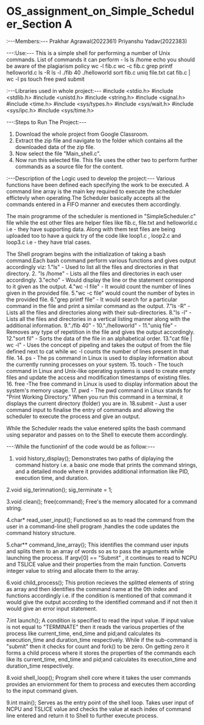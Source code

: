 # OS_assignment_on_Simple_Scheduler_Section A

:---Members:---
Prakhar Agrawal(2022361)
Priyanshu Yadav(2022383)


---:Use:---
This is a simple shell for performing a number of Unix commands. List of commands it can perform - 
  ls
  ls /home
  echo you should be aware of the plagiarism policy
  wc -l fib.c
  wc -c fib.c
  grep printf helloworld.c
  ls -R
  ls -l
  ./fib 40
  ./helloworld
  sort fib.c
  uniq file.txt
  cat fib.c | wc -l
  ps
  touch
  free
  pwd
  submit


  
:---Libraries used in whole project:---
#include <stdio.h>
#include <stdlib.h>
#include <unistd.h>
#include <string.h>
#include <signal.h>
#include <time.h>
#include <sys/types.h>
#include <sys/wait.h>
#include <sys/ipc.h>
#include <sys/time.h>

---:Steps to Run The Project:---
1. Download the whole project from Google Classroom.
3. Extract the zip file and navigate to the folder which contains all the downloaded data of the zip file.
4. Now select the file "Main_shell.c".
5. Now run this selected file. This file uses the other two to perform further commands as a source file for the content.

:---Description of the Logic used to develop the project:---
Various functions have been defined each specifying the work to be executed. A command line array is the main key required to execute the scheduler effictevly when operating.The Scheduler basically accepts all the commands entered in a FIFO manner and executes them accordingly.

The main programme of the scheduler is mentioned in "SimpleScheduler.c" file while the est other files are helper files like fib.c, file.txt and helloworld.c i.e - they have supporting data.
	Along with them test files are being uploaded too to have a quick try of the code like loop1.c , loop2.c and loop3.c i.e - they have trial cases.

The Shell program begins with the initialization of taking a bash command.Each bash command perform various functions and gives output accordingly viz:
1."ls" - Used to list all the files and directories in that directory.
2. "ls /home" - Lists all the files and directories in each user accordingly.
3."echo" - Would display the line or the statement correspond to it given as the output.
4."wc -l file" - It would count the number of lines given in the provided file.
5."wc -c file" would count the number of bytes in the provided file.
6."grep printf file" - It would search for a particular command in the file and print a similar command as the output.
7."ls -R" - Lists all the files and directories along with their sub-directories.
8."ls -l" - Lists all the files and directories in a vertical listing manner along with the additional information.
9."./fib 40" -
10."./helloworld" -
11."uniq file" - Removes any type of repetition in the file and gives the output accordingly.
12."sort fil" - Sorts the data of the file in an alphabetical order.
13."cat file | wc -l" - Uses the concept of pipeling and takes the output of from the file defined next to cat while wc -l counts the number of lines present in that file.
14. ps - The ps command in Linux is used to display information about the currently running processes on your system.
15. touch - The touch command in Linux and Unix-like operating systems is used to create empty files and update the access and modification timestamps of existing files.
16. free -The free command in Linux is used to display information about the system's memory usage.
17. pwd - The pwd command in Linux stands for "Print Working Directory." When you run this command in a terminal, it displays the current directory (folder) you are in.
18.submit - Just a user command input to finalise the entry of commands and allowing the scheduler to execute the process and give an output.

While the Scheduler reads the value enetered splits the bash command using separator and passes on to the Shell to execute them accordingly.

---:While the functioninf of the code would be as follow:---
1. void history_display();
Demonstrates two paths of diplaying the command history i.e. a basic one mode that prints the command strings, and a detailed mode where it provides additional information like PID, execution time, and duration.

2.void sig_terimnation();
	sig_terminate = 1;

3.void clean();
	free(command);
Free's the memory allocated for a command string.

4.char* read_user_input();
Functioned so as to read the command from the user in a command-line shell program ,handles the code updates the command history structure.

5.char** command_line_array();
This identifies the command user inputs and splits them to an array of words so as to pass the arguments while launching the process.
	If argv[0] == "Submit" , it continues to read to NCPU and TSLICE value and their properties from the main function. Converts integer value to string and allocate them to the array.

6.void child_process();
This protion recieves the splitted elements of string as array and then identifies the command name at the 0th index and functions accordingly i.e. if the condition is mentioned of that command it would give the output according to the identified command and if not then it would give an error input statement.

7.int launch();
A condition is specified to read the input value. If input value is not equal to "TERMINATE" then it reads the various properties of the process like current_time, end_time and pid;and calculates its execution_time and duration_time respectively.
	While if the sub-command is "submit" then it checks for count and fork() to be zero. On getting zero it forms a child process where it stores the properties of the commands each like its current_time, end_time and pid;and calculates its execution_time and duration_time respectively.


8.void shell_loop();
Program shell core where it takes the user commands provides an enviornment for them to process and executes them according to the input command given.

9.int main();
Serves as the entry point of the shell loop.
	Takes user input of NCPU and TSLICE value and checks the value at each index of command line entered and return it to Shell to further execute process.
